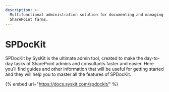 ```yaml
---
description: >-
  Multifunctional administration solution for documenting and managing
  SharePoint farms.
---
```


# SPDocKit

&#x20;SPDocKit by SysKit is the ultimate admin tool, created to make the day-to-day tasks of SharePoint admins and consultants faster and easier. Here you'll find guides and other information that will be useful for getting started and they will help you to master all the features of SPDocKit.

{% embed url="https://docs.syskit.com/spdockit/" %}
